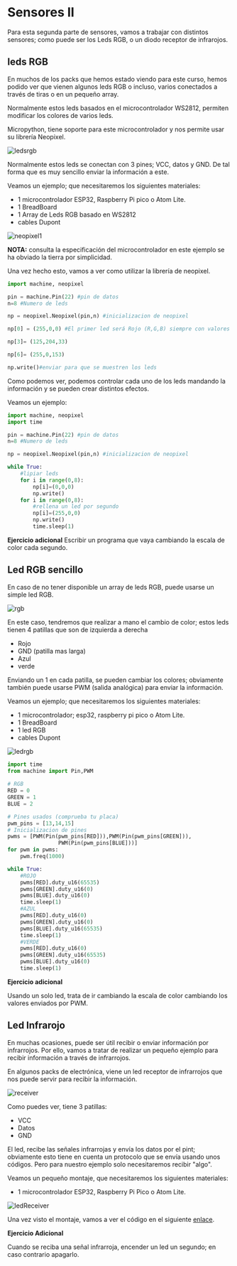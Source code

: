 # Sensores II

Para esta segunda parte de sensores, vamos a trabajar con distintos sensores; como puede ser los Leds RGB, o un diodo receptor de infrarojos.

## leds RGB

En muchos de los packs que hemos estado viendo para este curso, hemos podido ver que vienen algunos leds RGB o incluso, varios conectados a través de tiras o en un pequeño array.

Normalmente estos leds basados en el microcontrolador WS2812, permiten modificar los colores de varios leds.

Micropython, tiene soporte para este microcontrolador y nos permite usar su librería Neopixel.

![ledsrgb](imgs/8rgbleds.jpg)

Normalmente estos leds se conectan con 3 pines; VCC, datos y GND. De tal forma que es muy sencillo enviar la información a este.

Veamos un ejemplo; que necesitaremos los siguientes materiales:

* 1 microcontrolador ESP32, Raspberry Pi pico o Atom Lite.
* 1 BreadBoard
* 1 Array de Leds RGB basado en WS2812
* cables Dupont

![neopixel1](imgs/neopixel1.png)

**NOTA:** consulta la especificación del microcontrolador en este ejemplo se ha obviado la tierra por simplicidad.

Una vez hecho esto, vamos a ver como utilizar la librería de neopixel.

```python
import machine, neopixel

pin = machine.Pin(22) #pin de datos
n=8 #Numero de leds

np = neopixel.Neopixel(pin,n) #inicializacion de neopixel

np[0] = (255,0,0) #El primer led será Rojo (R,G,B) siempre con valores de 0 a 255.

np[3]= (125,204,33)

np[6]= (255,0,153)

np.write()#enviar para que se muestren los leds

```

Como podemos ver, podemos controlar cada uno de los leds mandando la información y se pueden crear distintos efectos.

Veamos un ejemplo:

```python
import machine, neopixel
import time

pin = machine.Pin(22) #pin de datos
n=8 #Numero de leds

np = neopixel.Neopixel(pin,n) #inicializacion de neopixel

while True:
    #lipiar leds
    for i in range(0,8):
        np[i]=(0,0,0)
        np.write()
    for i in range(0,8):
        #rellena un led por segundo
        np[i]=(255,0,0)
        np.write()
        time.sleep(1)
```

**Ejercicio adicional**
Escribir un programa que vaya cambiando la escala de color cada segundo.

## Led RGB sencillo

En caso de no tener disponible un array de leds RGB, puede usarse un simple led RGB.

![rgb](imgs/1rgb.jpeg)

En este caso, tendremos que realizar a mano el cambio de color; estos leds tienen 4 patillas que son de izquierda a derecha

* Rojo
* GND (patilla mas larga)
* Azul
* verde

Enviando un 1 en cada patilla, se pueden cambiar los colores; obviamente también puede usarse PWM (salida analógica) para enviar la información.

Veamos un ejemplo; que necesitaremos los siguientes materiales:

* 1 microcontrolador; esp32, raspberry pi pico o Atom Lite.
* 1 BreadBoard
* 1 led RGB
* cables Dupont

![ledrgb](imgs/ledrgb.png)

```python
import time
from machine import Pin,PWM 
 
# RGB
RED = 0
GREEN = 1
BLUE = 2

# Pines usados (comprueba tu placa)
pwm_pins = [13,14,15]
# Inicializacion de pines
pwms = [PWM(Pin(pwm_pins[RED])),PWM(Pin(pwm_pins[GREEN])),
                PWM(Pin(pwm_pins[BLUE]))]
for pwm in pwms:
    pwm.freq(1000)

while True:
    #ROJO
    pwms[RED].duty_u16(65535)
    pwms[GREEN].duty_u16(0)
    pwms[BLUE].duty_u16(0)
    time.sleep(1)
    #AZUL
    pwms[RED].duty_u16(0)
    pwms[GREEN].duty_u16(0)
    pwms[BLUE].duty_u16(65535)
    time.sleep(1)
    #VERDE
    pwms[RED].duty_u16(0)
    pwms[GREEN].duty_u16(65535)
    pwms[BLUE].duty_u16(0)
    time.sleep(1)
```

**Ejercicio adicional**

Usando un solo led, trata de ir cambiando la escala de color cambiando los valores enviados por PWM.

## Led Infrarojo

En muchas ocasiones, puede ser útil recibir o enviar información por infrarrojos. Por ello, vamos a tratar de realizar un pequeño ejemplo para recibir información a través de infrarrojos.

En algunos packs de electrónica, viene un led receptor de infrarrojos que nos puede servir para recibir la información.

![receiver](imgs/receiver.jpg)

Como puedes ver, tiene 3 patillas:

* VCC
* Datos
* GND

El led, recibe las señales infrarrojas y envía los datos por el pint; obviamente esto tiene en cuenta un protocolo que se envía usando unos códigos. Pero para nuestro ejemplo solo necesitaremos recibir "algo".

Veamos un pequeño montaje, que necesitaremos los siguientes materiales:

* 1 microcontrolador ESP32, Raspberry Pi Pico o Atom Lite.

![ledReceiver](imgs/infrared.png)

Una vez visto el montaje, vamos a ver el código en el siguiente [enlace](A09binfrared/main.py).

**Ejercicio Adicional**

Cuando se reciba una señal infrarroja, encender un led un segundo; en caso contrario apagarlo.
